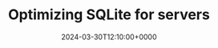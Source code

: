 ---
title: Optimizing SQLite for servers
slug: 20240330T121000
date: 2024-03-30T12:10:00+0000
params:
  url: https://kerkour.com/sqlite-for-servers
tags:
- sqlite
---
